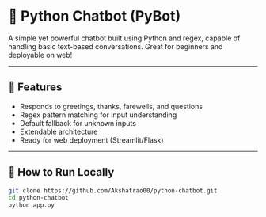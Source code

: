 # 🤖 Python Chatbot (PyBot)

A simple yet powerful chatbot built using Python and regex, capable of handling basic text-based conversations. Great for beginners and deployable on web!

---

## 🧠 Features

- Responds to greetings, thanks, farewells, and questions
- Regex pattern matching for input understanding
- Default fallback for unknown inputs
- Extendable architecture
- Ready for web deployment (Streamlit/Flask)

---

## 🚀 How to Run Locally

```bash
git clone https://github.com/Akshatrao00/python-chatbot.git
cd python-chatbot
python app.py
